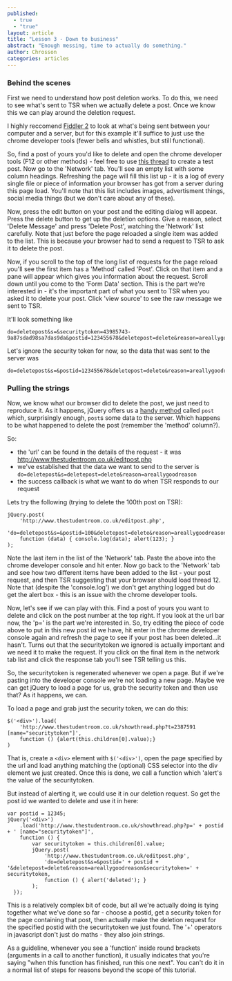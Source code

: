 ```yaml
---
published: 
  - true
  - "true"
layout: article
title: "Lesson 3 - Down to business"
abstract: "Enough messing, time to actually do something."
author: Chrosson
categories: articles
---
```


### Behind the scenes
First we need to understand how post deletion works. To do this, we need to see what's sent to TSR when we actually delete a post. Once we know this we can play around the deletion request.

I highly reccomend [Fiddler 2](http://fiddler2.com/) to look at what's being sent between your computer and a server, but for this example it'll suffice to just use the chrome developer tools (fewer bells and whistles, but still functional).

So, find a post of yours you'd like to delete and open the chrome developer tools (F12 or other methods) - feel free to use [this thread](http://www.thestudentroom.co.uk/showthread.php?t=2387591) to create a test post. Now go to the 'Network' tab. You'll see an empty list with some column headings. Refreshing the page will fill this list up - it is a log of every single file or piece of information your browser has got from a server during this page load. You'll note that this list includes images, advertisment things, social media things (but we don't care about any of these).

Now, press the edit button on your post and the editing dialog will appear. Press the delete button to get up the deletion options. Give a reason, select 'Delete Message' and press 'Delete Post', watching the 'Network' list carefully. Note that just before the page reloaded a single item was added to the list. This is because your browser had to send a request to TSR to ask it to delete the post.

Now, if you scroll to the top of the long list of requests for the page reload you'll see the first item has a 'Method' called 'Post'. Click on that item and a pane will appear which gives you information about the request. Scroll down until you come to the 'Form Data' section. This is the part we're interested in - it's the important part of what you sent to TSR when you asked it to delete your post. Click 'view source' to see the raw message we sent to TSR.

It'll look something like

```
do=deletepost&s=&securitytoken=43985743-9a87sdad98sa7das9da&postid=123455678&deletepost=delete&reason=areallygoodreason
```

Let's ignore the security token for now, so the data that was sent to the server was

```
do=deletepost&s=&postid=123455678&deletepost=delete&reason=areallygoodreason
```

### Pulling the strings
Now, we know what our browser did to delete the post, we just need to reproduce it. As it happens, jQuery offers us a [handy method](http://api.jquery.com/jQuery.post/) called `post` which, surprisingly enough, `post`s some data to the server. Which happens to be what happened to delete the post (remember the 'method' column?).

So:
 - the 'url' can be found in the details of the request - it was http://www.thestudentroom.co.uk/editpost.php
 - we've established that the data we want to send to the server is `do=deletepost&s=deletepost=delete&reason=areallygoodreason`
 - the success callback is what we want to do when TSR responds to our request

Lets try the following (trying to delete the 100th post on TSR):

    jQuery.post(
        'http://www.thestudentroom.co.uk/editpost.php',
        'do=deletepost&s=&postid=100&deletepost=delete&reason=areallygoodreason',
        function (data) { console.log(data); alert(123); }
    );

Note the last item in the list of the 'Network' tab. Paste the above into the chrome developer console and hit enter. Now go back to the 'Network' tab and see how two different items have been added to the list - your post request, and then TSR suggesting that your browser should load thread 12. Note that (despite the 'console.log') we don't get anything logged but do get the alert box - this is an issue with the chrome developer tools.

Now, let's see if we can play with this. Find a post of yours you want to delete and click on the post number at the top right. If you look at the url bar now, the 'p=' is the part we're interested in. So, try editing the piece of code above to put in this new post id we have, hit enter in the chrome developer console again and refresh the page to see if your post has been deleted...it hasn't. Turns out that the securitytoken we ignored is actually important and we need it to make the request. If you click on the final item in the network tab list and click the response tab you'll see TSR telling us this.

So, the securitytoken is regenerated whenever we open a page. But if we're pasting into the developer console we're not loading a new page. Maybe we can get jQuery to load a page for us, grab the security token and then use that? As it happens, we can.

To load a page and grab just the security token, we can do this:

    $('<div>').load(
        'http://www.thestudentroom.co.uk/showthread.php?t=2387591 [name="securitytoken"]',
        function () {alert(this.children[0].value);}
    )

That is, create a `<div>` element with `$('<div>')`, open the page specified by the url and load anything matching the (optional) CSS selector into the div element we just created. Once this is done, we call a function which 'alert's the value of the securitytoken.

But instead of alerting it, we could use it in our deletion request. So get the post id we wanted to delete and use it in here:

    var postid = 12345;
    jQuery('<div>')
        .load('http://www.thestudentroom.co.uk/showthread.php?p=' + postid + ' [name="securitytoken"]',
        function () {
            var securitytoken = this.children[0].value;
            jQuery.post(
                'http://www.thestudentroom.co.uk/editpost.php',
                'do=deletepost&s=&postid=' + postid + '&deletepost=delete&reason=areallygoodreason&securitytoken=' + securitytoken,
                function () { alert('deleted'); }
            );
      });

This is a relatively complex bit of code, but all we're actually doing is tying together what we've done so far - choose a postid, get a security token for the page containing that post, then actually make the deletion request for the specified postid with the securitytoken we just found. The '+' operators in javascript don't just do maths - they also join strings.

As a guideline, whenever you see a 'function' inside round brackets (arguments in a call to another function), it usually indicates that you're saying "when this function has finished, run this one next". You can't do it in a normal list of steps for reasons beyond the scope of this tutorial.
